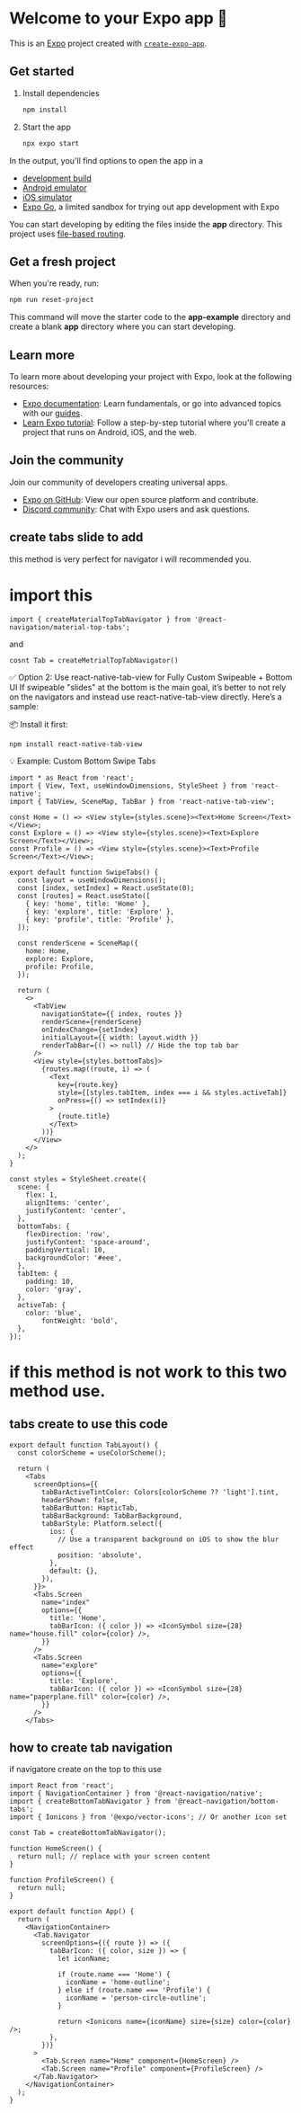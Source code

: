 # Welcome to your Expo app 👋

This is an [Expo](https://expo.dev) project created with [`create-expo-app`](https://www.npmjs.com/package/create-expo-app).

## Get started

1. Install dependencies

   ```bash
   npm install
   ```

2. Start the app

   ```bash
   npx expo start
   ```

In the output, you'll find options to open the app in a

- [development build](https://docs.expo.dev/develop/development-builds/introduction/)
- [Android emulator](https://docs.expo.dev/workflow/android-studio-emulator/)
- [iOS simulator](https://docs.expo.dev/workflow/ios-simulator/)
- [Expo Go](https://expo.dev/go), a limited sandbox for trying out app development with Expo

You can start developing by editing the files inside the **app** directory. This project uses [file-based routing](https://docs.expo.dev/router/introduction).

## Get a fresh project

When you're ready, run:

```bash
npm run reset-project
```

This command will move the starter code to the **app-example** directory and create a blank **app** directory where you can start developing.

## Learn more

To learn more about developing your project with Expo, look at the following resources:

- [Expo documentation](https://docs.expo.dev/): Learn fundamentals, or go into advanced topics with our [guides](https://docs.expo.dev/guides).
- [Learn Expo tutorial](https://docs.expo.dev/tutorial/introduction/): Follow a step-by-step tutorial where you'll create a project that runs on Android, iOS, and the web.

## Join the community

Join our community of developers creating universal apps.

- [Expo on GitHub](https://github.com/expo/expo): View our open source platform and contribute.
- [Discord community](https://chat.expo.dev): Chat with Expo users and ask questions.

## create tabs slide to add 
this method is very perfect for navigator i will recommended you.

# import this 
```
import { createMaterialTopTabNavigator } from '@react-navigation/material-top-tabs';
```
and 
```
cosnt Tab = createMetrialTopTabNavigator()
```

✅ Option 2: Use react-native-tab-view for Fully Custom Swipeable + Bottom UI
If swipeable "slides" at the bottom is the main goal, it’s better to not rely on the navigators and instead use react-native-tab-view directly. Here’s a sample:

📦 Install it first:
```
npm install react-native-tab-view
```
💡 Example: Custom Bottom Swipe Tabs
```
import * as React from 'react';
import { View, Text, useWindowDimensions, StyleSheet } from 'react-native';
import { TabView, SceneMap, TabBar } from 'react-native-tab-view';

const Home = () => <View style={styles.scene}><Text>Home Screen</Text></View>;
const Explore = () => <View style={styles.scene}><Text>Explore Screen</Text></View>;
const Profile = () => <View style={styles.scene}><Text>Profile Screen</Text></View>;

export default function SwipeTabs() {
  const layout = useWindowDimensions();
  const [index, setIndex] = React.useState(0);
  const [routes] = React.useState([
    { key: 'home', title: 'Home' },
    { key: 'explore', title: 'Explore' },
    { key: 'profile', title: 'Profile' },
  ]);

  const renderScene = SceneMap({
    home: Home,
    explore: Explore,
    profile: Profile,
  });

  return (
    <>
      <TabView
        navigationState={{ index, routes }}
        renderScene={renderScene}
        onIndexChange={setIndex}
        initialLayout={{ width: layout.width }}
        renderTabBar={() => null} // Hide the top tab bar
      />
      <View style={styles.bottomTabs}>
        {routes.map((route, i) => (
          <Text
            key={route.key}
            style={[styles.tabItem, index === i && styles.activeTab]}
            onPress={() => setIndex(i)}
          >
            {route.title}
          </Text>
        ))}
      </View>
    </>
  );
}

const styles = StyleSheet.create({
  scene: {
    flex: 1,
    alignItems: 'center',
    justifyContent: 'center',
  },
  bottomTabs: {
    flexDirection: 'row',
    justifyContent: 'space-around',
    paddingVertical: 10,
    backgroundColor: '#eee',
  },
  tabItem: {
    padding: 10,
    color: 'gray',
  },
  activeTab: {
    color: 'blue',
        fontWeight: 'bold',
  },
});
```
# if this method is not work to this two method use.
## tabs create to use this code
```
export default function TabLayout() {
  const colorScheme = useColorScheme();

  return (
    <Tabs
      screenOptions={{
        tabBarActiveTintColor: Colors[colorScheme ?? 'light'].tint,
        headerShown: false,
        tabBarButton: HapticTab,
        tabBarBackground: TabBarBackground,
        tabBarStyle: Platform.select({
          ios: {
            // Use a transparent background on iOS to show the blur effect
            position: 'absolute',
          },
          default: {},
        }),
      }}>
      <Tabs.Screen
        name="index"
        options={{
          title: 'Home',
          tabBarIcon: ({ color }) => <IconSymbol size={28} name="house.fill" color={color} />,
        }}
      />
      <Tabs.Screen
        name="explore"
        options={{
          title: 'Explore',
          tabBarIcon: ({ color }) => <IconSymbol size={28} name="paperplane.fill" color={color} />,
        }}
      />
    </Tabs>
```
## how to create tab navigation
if navigatore create on the top to this use 
```
import React from 'react';
import { NavigationContainer } from '@react-navigation/native';
import { createBottomTabNavigator } from '@react-navigation/bottom-tabs';
import { Ionicons } from '@expo/vector-icons'; // Or another icon set

const Tab = createBottomTabNavigator();

function HomeScreen() {
  return null; // replace with your screen content
}

function ProfileScreen() {
  return null;
}

export default function App() {
  return (
    <NavigationContainer>
      <Tab.Navigator
        screenOptions={({ route }) => ({
          tabBarIcon: ({ color, size }) => {
            let iconName;

            if (route.name === 'Home') {
              iconName = 'home-outline';
            } else if (route.name === 'Profile') {
              iconName = 'person-circle-outline';
            }

            return <Ionicons name={iconName} size={size} color={color} />;
          },
        })}
      >
        <Tab.Screen name="Home" component={HomeScreen} />
        <Tab.Screen name="Profile" component={ProfileScreen} />
      </Tab.Navigator>
    </NavigationContainer>
  );
}
```
